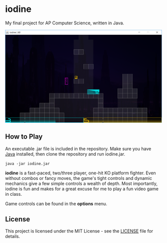 # iodine
My final project for AP Computer Science, written in Java.

![Screenshot](/screenshot.png)

## How to Play

An executable .jar file is included in the repository. Make sure you have [Java](https://www.java.com/en/download/) installed, then clone the repository and run iodine.jar.

```
java -jar iodine.jar
```

**iodine** is a fast-paced, two/three player, one-hit KO platform fighter. Even without combos or fancy moves, the game's tight controls and dynamic mechanics give a few simple controls a wealth of depth. Most importantly, iodine is fun and makes for a great excuse for me to play a fun video game in class.

Game controls can be found in the **options** menu.

## License

This project is licensed under the MIT License - see the [LICENSE](LICENSE) file for details.
